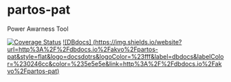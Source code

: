 # partos-pat
Power Awarness Tool

[![Coverage Status](https://coveralls.io/repos/github/akvo/partos-pat/badge.svg)](https://coveralls.io/github/akvo/partos-pat) [![DBdocs] (https://img.shields.io/website?url=http%3A%2F%2Fdbdocs.io%2Fakvo%2Fpartos-pat&style=flat&logo=docsdotrs&logoColor=%23fff&label=dbdocs&labelColor=%230246cc&color=%235e5e5e&link=http%3A%2F%2Fdbdocs.io%2Fakvo%2Fpartos-pat)](https://dbdocs.io/akvo/partos-pat)
